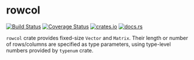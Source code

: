 # rowcol

[![Build Status](https://travis-ci.org/sinkuu/rowcol.svg?branch=master)](https://travis-ci.org/sinkuu/rowcol) [![Coverage Status](https://coveralls.io/repos/github/sinkuu/rowcol/badge.svg?branch=master)](https://coveralls.io/github/sinkuu/rowcol?branch=master) [![crates.io](https://img.shields.io/crates/v/rowcol.svg?style=flat)](https://crates.io/crates/rowcol) [![docs.rs](https://docs.rs/rowcol/badge.svg)](https://docs.rs/rowcol)

`rowcol` crate provides fixed-size `Vector` and `Matrix`.
Their length or number of rows/columns are specified as type parameters,
using type-level numbers provided by `typenum` crate.
